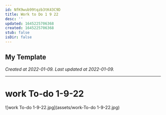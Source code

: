 ```yaml
---
id: NfK9wub99tqzb3tK43C9D
title: Work to Do 1 9 22
desc: ''
updated: 1645225706368
created: 1645225706368
stub: false
isDir: false
---
```

My Template
---

_Created at 2022-01-09._
_Last updated at 2022-01-09._




---

# work To-do 1-9-22


![work To-do 1-9-22.jpg](assets/work-To-do 1-9-22.jpg)

